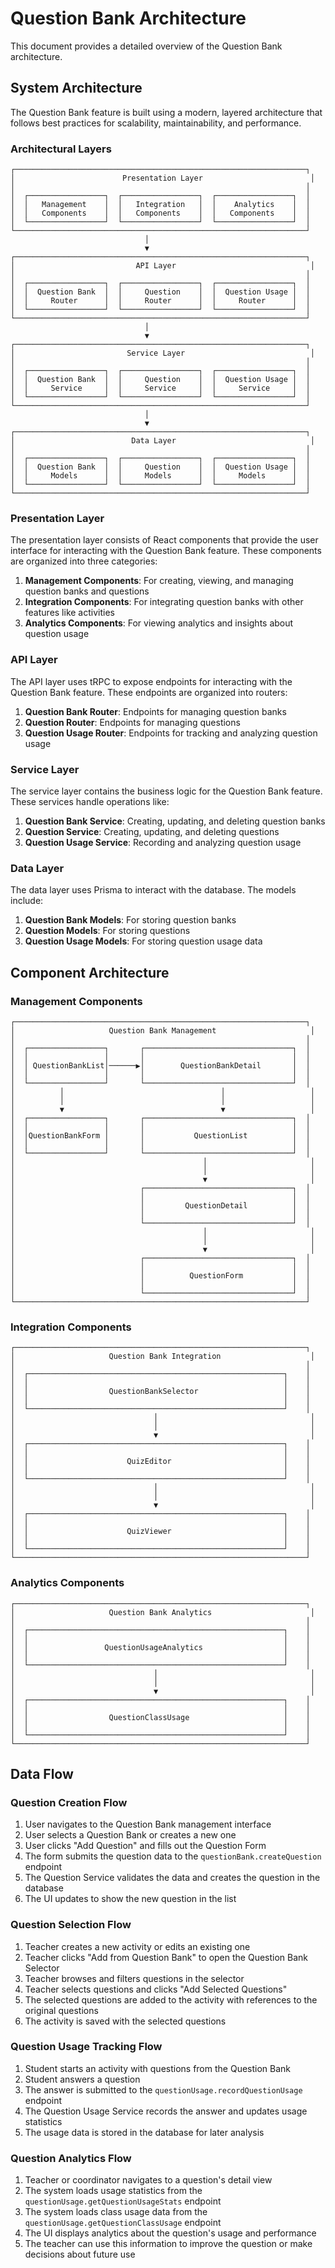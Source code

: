 # Question Bank Architecture

This document provides a detailed overview of the Question Bank architecture.

## System Architecture

The Question Bank feature is built using a modern, layered architecture that follows best practices for scalability, maintainability, and performance.

### Architectural Layers

```
┌─────────────────────────────────────────────────────────────────┐
│                        Presentation Layer                        │
│                                                                 │
│  ┌─────────────────┐  ┌─────────────────┐  ┌─────────────────┐  │
│  │   Management    │  │   Integration   │  │    Analytics    │  │
│  │   Components    │  │   Components    │  │   Components    │  │
│  └─────────────────┘  └─────────────────┘  └─────────────────┘  │
└─────────────────────────────────────────────────────────────────┘
                              │
                              ▼
┌─────────────────────────────────────────────────────────────────┐
│                           API Layer                              │
│                                                                 │
│  ┌─────────────────┐  ┌─────────────────┐  ┌─────────────────┐  │
│  │  Question Bank  │  │     Question    │  │  Question Usage │  │
│  │     Router      │  │     Router      │  │     Router      │  │
│  └─────────────────┘  └─────────────────┘  └─────────────────┘  │
└─────────────────────────────────────────────────────────────────┘
                              │
                              ▼
┌─────────────────────────────────────────────────────────────────┐
│                         Service Layer                            │
│                                                                 │
│  ┌─────────────────┐  ┌─────────────────┐  ┌─────────────────┐  │
│  │  Question Bank  │  │     Question    │  │  Question Usage │  │
│  │     Service     │  │     Service     │  │     Service     │  │
│  └─────────────────┘  └─────────────────┘  └─────────────────┘  │
└─────────────────────────────────────────────────────────────────┘
                              │
                              ▼
┌─────────────────────────────────────────────────────────────────┐
│                          Data Layer                              │
│                                                                 │
│  ┌─────────────────┐  ┌─────────────────┐  ┌─────────────────┐  │
│  │  Question Bank  │  │     Question    │  │  Question Usage │  │
│  │     Models      │  │     Models      │  │     Models      │  │
│  └─────────────────┘  └─────────────────┘  └─────────────────┘  │
└─────────────────────────────────────────────────────────────────┘
```

### Presentation Layer

The presentation layer consists of React components that provide the user interface for interacting with the Question Bank feature. These components are organized into three categories:

1. **Management Components**: For creating, viewing, and managing question banks and questions
2. **Integration Components**: For integrating question banks with other features like activities
3. **Analytics Components**: For viewing analytics and insights about question usage

### API Layer

The API layer uses tRPC to expose endpoints for interacting with the Question Bank feature. These endpoints are organized into routers:

1. **Question Bank Router**: Endpoints for managing question banks
2. **Question Router**: Endpoints for managing questions
3. **Question Usage Router**: Endpoints for tracking and analyzing question usage

### Service Layer

The service layer contains the business logic for the Question Bank feature. These services handle operations like:

1. **Question Bank Service**: Creating, updating, and deleting question banks
2. **Question Service**: Creating, updating, and deleting questions
3. **Question Usage Service**: Recording and analyzing question usage

### Data Layer

The data layer uses Prisma to interact with the database. The models include:

1. **Question Bank Models**: For storing question banks
2. **Question Models**: For storing questions
3. **Question Usage Models**: For storing question usage data

## Component Architecture

### Management Components

```
┌─────────────────────────────────────────────────────────────────┐
│                     Question Bank Management                     │
│                                                                 │
│  ┌─────────────────┐       ┌─────────────────────────────────┐  │
│  │                 │       │                                 │  │
│  │ QuestionBankList│──────▶│        QuestionBankDetail       │  │
│  │                 │       │                                 │  │
│  └─────────────────┘       └─────────────────────────────────┘  │
│          │                                   │                   │
│          │                                   │                   │
│          ▼                                   ▼                   │
│  ┌─────────────────┐       ┌─────────────────────────────────┐  │
│  │                 │       │                                 │  │
│  │QuestionBankForm │       │           QuestionList          │  │
│  │                 │       │                                 │  │
│  └─────────────────┘       └─────────────────────────────────┘  │
│                                          │                       │
│                                          │                       │
│                                          ▼                       │
│                            ┌─────────────────────────────────┐  │
│                            │                                 │  │
│                            │         QuestionDetail          │  │
│                            │                                 │  │
│                            └─────────────────────────────────┘  │
│                                          │                       │
│                                          │                       │
│                                          ▼                       │
│                            ┌─────────────────────────────────┐  │
│                            │                                 │  │
│                            │          QuestionForm           │  │
│                            │                                 │  │
│                            └─────────────────────────────────┘  │
└─────────────────────────────────────────────────────────────────┘
```

### Integration Components

```
┌─────────────────────────────────────────────────────────────────┐
│                     Question Bank Integration                    │
│                                                                 │
│  ┌─────────────────────────────────────────────────────────┐    │
│  │                                                         │    │
│  │                  QuestionBankSelector                   │    │
│  │                                                         │    │
│  └─────────────────────────────────────────────────────────┘    │
│                               │                                  │
│                               │                                  │
│                               ▼                                  │
│  ┌─────────────────────────────────────────────────────────┐    │
│  │                                                         │    │
│  │                      QuizEditor                         │    │
│  │                                                         │    │
│  └─────────────────────────────────────────────────────────┘    │
│                               │                                  │
│                               │                                  │
│                               ▼                                  │
│  ┌─────────────────────────────────────────────────────────┐    │
│  │                                                         │    │
│  │                      QuizViewer                         │    │
│  │                                                         │    │
│  └─────────────────────────────────────────────────────────┘    │
└─────────────────────────────────────────────────────────────────┘
```

### Analytics Components

```
┌─────────────────────────────────────────────────────────────────┐
│                     Question Bank Analytics                      │
│                                                                 │
│  ┌─────────────────────────────────────────────────────────┐    │
│  │                                                         │    │
│  │                 QuestionUsageAnalytics                  │    │
│  │                                                         │    │
│  └─────────────────────────────────────────────────────────┘    │
│                               │                                  │
│                               │                                  │
│                               ▼                                  │
│  ┌─────────────────────────────────────────────────────────┐    │
│  │                                                         │    │
│  │                  QuestionClassUsage                     │    │
│  │                                                         │    │
│  └─────────────────────────────────────────────────────────┘    │
└─────────────────────────────────────────────────────────────────┘
```

## Data Flow

### Question Creation Flow

1. User navigates to the Question Bank management interface
2. User selects a Question Bank or creates a new one
3. User clicks "Add Question" and fills out the Question Form
4. The form submits the question data to the `questionBank.createQuestion` endpoint
5. The Question Service validates the data and creates the question in the database
6. The UI updates to show the new question in the list

### Question Selection Flow

1. Teacher creates a new activity or edits an existing one
2. Teacher clicks "Add from Question Bank" to open the Question Bank Selector
3. Teacher browses and filters questions in the selector
4. Teacher selects questions and clicks "Add Selected Questions"
5. The selected questions are added to the activity with references to the original questions
6. The activity is saved with the selected questions

### Question Usage Tracking Flow

1. Student starts an activity with questions from the Question Bank
2. Student answers a question
3. The answer is submitted to the `questionUsage.recordQuestionUsage` endpoint
4. The Question Usage Service records the answer and updates usage statistics
5. The usage data is stored in the database for later analysis

### Question Analytics Flow

1. Teacher or coordinator navigates to a question's detail view
2. The system loads usage statistics from the `questionUsage.getQuestionUsageStats` endpoint
3. The system loads class usage data from the `questionUsage.getQuestionClassUsage` endpoint
4. The UI displays analytics about the question's usage and performance
5. The teacher can use this information to improve the question or make decisions about future use
